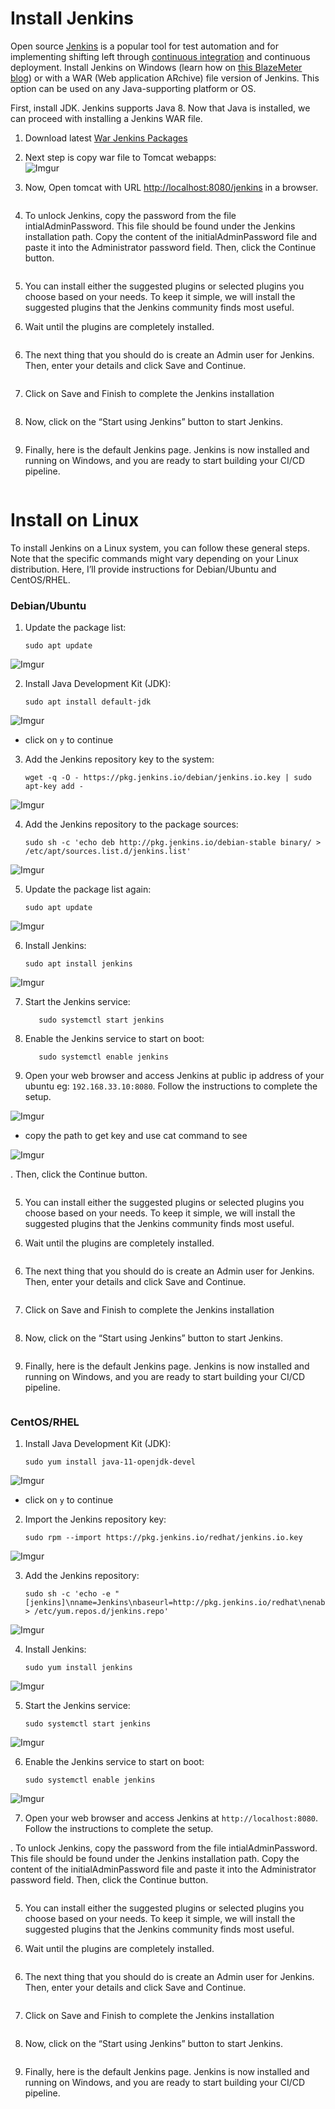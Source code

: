 <h1 id="install-jenkins">Install Jenkins</h1>
<p>Open source  <a href="https://jenkins.io/">Jenkins</a>  is a popular tool for test automation and for implementing shifting left through  <a href="https://www.blazemeter.com/blog/cicd-pipeline-jenkins-github">continuous integration</a>  and continuous deployment. Install Jenkins on Windows (learn how on  <a href="https://www.blazemeter.com/blog/how-to-install-jenkins-on-windows">this BlazeMeter blog</a>) or with a WAR (Web application ARchive) file version of Jenkins. This option can be used on any Java-supporting platform or OS.</p>
<p>First, install JDK. Jenkins supports Java 8. Now that Java is installed, we can proceed with installing a Jenkins WAR file.</p>
<ol>
<li>
<p>Download latest <a href="https://get.jenkins.io/war-stable/">War Jenkins Packages</a></p>
</li>
<li>
<p>Next step is copy war file to Tomcat webapps:<br>
<img src="https://i.imgur.com/Y3y49xE.png" alt="Imgur"></p>
</li>
<li>
<p>Now, Open tomcat with URL <a href="http://localhost:8080/jenkins">http://localhost:8080/jenkins</a> in a browser.</p>
</li>
</ol>
<p><img src="https://www.blazemeter.com/sites/default/files/image/2022-06/b1i10.png" alt=""></p>
<ol start="4">
<li>To unlock Jenkins, copy the password from the file intialAdminPassword. This file should be found under the Jenkins installation path. Copy the content of the initialAdminPassword file and paste it into the Administrator password field. Then, click the Continue button.</li>
</ol>
<p><img src="https://www.blazemeter.com/sites/default/files/image/2022-06/b1i11.png" alt=""></p>
<ol start="5">
<li>
<p>You can install either the suggested plugins or selected plugins you choose based on your needs. To keep it simple, we will install the suggested plugins that the Jenkins community finds most useful.<br>
<img src="https://www.blazemeter.com/sites/default/files/image/2022-06/b1i12.png" alt=""></p>
</li>
<li>
<p>Wait until the plugins are completely installed.</p>
</li>
</ol>
<p><img src="https://www.blazemeter.com/sites/default/files/image/2022-06/b1i13.png" alt=""></p>
<ol start="6">
<li>The next thing that you should do is create an Admin user for Jenkins. Then, enter your details and click Save and Continue.</li>
</ol>
<p><img src="https://www.blazemeter.com/sites/default/files/image/2022-06/b1i14.png" alt=""></p>
<ol start="7">
<li>Click on Save and Finish to complete the Jenkins installation</li>
</ol>
<p><img src="https://www.blazemeter.com/sites/default/files/image/2022-06/b1i15.png" alt=""></p>
<ol start="8">
<li>Now, click on the “Start using Jenkins” button to start Jenkins.</li>
</ol>
<p><img src="https://www.blazemeter.com/sites/default/files/image/2022-06/b1i16.png" alt=""></p>
<ol start="9">
<li>Finally, here is the default Jenkins page. Jenkins is now installed and running on Windows, and you are ready to start building your CI/CD pipeline.</li>
</ol>
<p><img src="https://www.blazemeter.com/sites/default/files/image/2022-06/b1i17.png" alt=""></p>
<h1 id="install-on-linux">Install on Linux</h1>
<p>To install Jenkins on a Linux system, you can follow these general steps. Note that the specific commands might vary depending on your Linux distribution. Here, I’ll provide instructions for Debian/Ubuntu and CentOS/RHEL.</p>
<h3 id="debianubuntu">Debian/Ubuntu</h3>
<ol>
<li>
<p>Update the package list:</p>
<pre><code>sudo apt update
</code></pre>
</li>
</ol>
<p><img src="https://i.imgur.com/8FcLpwG.png" alt="Imgur"></p>
<ol start="2">
<li>
<p>Install Java Development Kit (JDK):</p>
<pre><code>sudo apt install default-jdk 
</code></pre>
</li>
</ol>
<p><img src="https://i.imgur.com/sk4iTja.png" alt="Imgur"></p>
<ul>
<li>click on <code>y</code> to continue</li>
</ul>
<ol start="3">
<li>
<p>Add the Jenkins repository key to the system:</p>
<pre><code>wget -q -O - https://pkg.jenkins.io/debian/jenkins.io.key | sudo apt-key add - 
</code></pre>
</li>
</ol>
<p><img src="https://i.imgur.com/HCCqRkk.png" alt="Imgur"></p>
<ol start="4">
<li>
<p>Add the Jenkins repository to the package sources:</p>
<pre><code>sudo sh -c 'echo deb http://pkg.jenkins.io/debian-stable binary/ &gt; /etc/apt/sources.list.d/jenkins.list' 
</code></pre>
</li>
</ol>
<p><img src="https://i.imgur.com/TutTgK8.png" alt="Imgur"></p>
<ol start="5">
<li>
<p>Update the package list again:</p>
<pre><code>sudo apt update
</code></pre>
</li>
</ol>
<p><img src="https://i.imgur.com/8FcLpwG.png" alt="Imgur"></p>
<ol start="6">
<li>
<p>Install Jenkins:</p>
<pre><code>sudo apt install jenkins 
</code></pre>
</li>
</ol>
<p><img src="https://i.imgur.com/M2Pp6Sk.png" alt="Imgur"></p>
<ol start="7">
<li>
<p>Start the Jenkins service:</p>
<pre><code>   sudo systemctl start jenkins
</code></pre>
</li>
<li>
<p>Enable the Jenkins service to start on boot:</p>
<pre><code>   sudo systemctl enable jenkins
</code></pre>
</li>
<li>
<p>Open your web browser and access Jenkins at public ip address of your ubuntu eg: <code>192.168.33.10:8080</code>. Follow the instructions to complete the setup.</p>
</li>
</ol>
<p><img src="https://i.imgur.com/AQBTLIw.png" alt="Imgur"></p>
<ul>
<li>copy the path to get key and use cat command to see</li>
</ul>
<p><img src="https://i.imgur.com/LO55sTS.png" alt="Imgur"></p>
<p>.  Then, click the Continue button.</p>
<p><img src="https://www.blazemeter.com/sites/default/files/image/2022-06/b1i11.png" alt=""></p>
<ol start="5">
<li>
<p>You can install either the suggested plugins or selected plugins you choose based on your needs. To keep it simple, we will install the suggested plugins that the Jenkins community finds most useful.<br>
<img src="https://www.blazemeter.com/sites/default/files/image/2022-06/b1i12.png" alt=""></p>
</li>
<li>
<p>Wait until the plugins are completely installed.</p>
</li>
</ol>
<p><img src="https://www.blazemeter.com/sites/default/files/image/2022-06/b1i13.png" alt=""></p>
<ol start="6">
<li>The next thing that you should do is create an Admin user for Jenkins. Then, enter your details and click Save and Continue.</li>
</ol>
<p><img src="https://www.blazemeter.com/sites/default/files/image/2022-06/b1i14.png" alt=""></p>
<ol start="7">
<li>Click on Save and Finish to complete the Jenkins installation</li>
</ol>
<p><img src="https://www.blazemeter.com/sites/default/files/image/2022-06/b1i15.png" alt=""></p>
<ol start="8">
<li>Now, click on the “Start using Jenkins” button to start Jenkins.</li>
</ol>
<p><img src="https://www.blazemeter.com/sites/default/files/image/2022-06/b1i16.png" alt=""></p>
<ol start="9">
<li>Finally, here is the default Jenkins page. Jenkins is now installed and running on Windows, and you are ready to start building your CI/CD pipeline.</li>
</ol>
<p><img src="https://www.blazemeter.com/sites/default/files/image/2022-06/b1i17.png" alt=""></p>
<h3 id="centosrhel">CentOS/RHEL</h3>
<ol>
<li>
<p>Install Java Development Kit (JDK):</p>
<pre><code>sudo yum install java-11-openjdk-devel
</code></pre>
</li>
</ol>
<p><img src="https://i.imgur.com/sk4iTja.png" alt="Imgur"></p>
<ul>
<li>click on <code>y</code> to continue</li>
</ul>
<ol start="2">
<li>
<p>Import the Jenkins repository key:</p>
<pre><code>sudo rpm --import https://pkg.jenkins.io/redhat/jenkins.io.key
</code></pre>
</li>
</ol>
<p><img src="https://i.imgur.com/RT7PlOm.png" alt="Imgur"></p>
<ol start="3">
<li>
<p>Add the Jenkins repository:</p>
<pre><code>sudo sh -c 'echo -e "[jenkins]\nname=Jenkins\nbaseurl=http://pkg.jenkins.io/redhat\nenabled=1\ngpgcheck=1" &gt; /etc/yum.repos.d/jenkins.repo' 
</code></pre>
</li>
</ol>
<p><img src="https://i.imgur.com/RT7PlOm.png" alt="Imgur"></p>
<ol start="4">
<li>
<p>Install Jenkins:</p>
<pre><code>sudo yum install jenkins 
</code></pre>
</li>
</ol>
<p><img src="https://i.imgur.com/M2Pp6Sk.png" alt="Imgur"></p>
<ol start="5">
<li>
<p>Start the Jenkins service:</p>
<pre><code>sudo systemctl start jenkins 
</code></pre>
</li>
</ol>
<p><img src="https://i.imgur.com/XRjvlJs.png" alt="Imgur"></p>
<ol start="6">
<li>
<p>Enable the Jenkins service to start on boot:</p>
<pre><code>sudo systemctl enable jenkins
</code></pre>
</li>
</ol>
<p><img src="https://i.imgur.com/z1osJef.png" alt="Imgur"></p>
<ol start="7">
<li>Open your web browser and access Jenkins at <code>http://localhost:8080</code>. Follow the instructions to complete the setup.</li>
</ol>
<p>. To unlock Jenkins, copy the password from the file intialAdminPassword. This file should be found under the Jenkins installation path. Copy the content of the initialAdminPassword file and paste it into the Administrator password field. Then, click the Continue button.</p>
<p><img src="https://www.blazemeter.com/sites/default/files/image/2022-06/b1i11.png" alt=""></p>
<ol start="5">
<li>
<p>You can install either the suggested plugins or selected plugins you choose based on your needs. To keep it simple, we will install the suggested plugins that the Jenkins community finds most useful.<br>
<img src="https://www.blazemeter.com/sites/default/files/image/2022-06/b1i12.png" alt=""></p>
</li>
<li>
<p>Wait until the plugins are completely installed.</p>
</li>
</ol>
<p><img src="https://www.blazemeter.com/sites/default/files/image/2022-06/b1i13.png" alt=""></p>
<ol start="6">
<li>The next thing that you should do is create an Admin user for Jenkins. Then, enter your details and click Save and Continue.</li>
</ol>
<p><img src="https://www.blazemeter.com/sites/default/files/image/2022-06/b1i14.png" alt=""></p>
<ol start="7">
<li>Click on Save and Finish to complete the Jenkins installation</li>
</ol>
<p><img src="https://www.blazemeter.com/sites/default/files/image/2022-06/b1i15.png" alt=""></p>
<ol start="8">
<li>Now, click on the “Start using Jenkins” button to start Jenkins.</li>
</ol>
<p><img src="https://www.blazemeter.com/sites/default/files/image/2022-06/b1i16.png" alt=""></p>
<ol start="9">
<li>Finally, here is the default Jenkins page. Jenkins is now installed and running on Windows, and you are ready to start building your CI/CD pipeline.</li>
</ol>
<p><img src="https://www.blazemeter.com/sites/default/files/image/2022-06/b1i17.png" alt=""></p>

